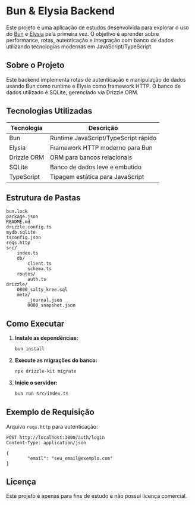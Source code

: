 
# Bun & Elysia Backend

Este projeto é uma aplicação de estudos desenvolvida para explorar o uso do [Bun](https://bun.sh/) e [Elysia](https://elysiajs.com/) pela primeira vez. O objetivo é aprender sobre performance, rotas, autenticação e integração com banco de dados utilizando tecnologias modernas em JavaScript/TypeScript.

## Sobre o Projeto
Este backend implementa rotas de autenticação e manipulação de dados usando Bun como runtime e Elysia como framework HTTP. O banco de dados utilizado é SQLite, gerenciado via Drizzle ORM.

## Tecnologias Utilizadas
| Tecnologia   | Descrição                                 |
|-------------|--------------------------------------------|
| Bun         | Runtime JavaScript/TypeScript rápido       |
| Elysia      | Framework HTTP moderno para Bun            |
| Drizzle ORM | ORM para bancos relacionais                |
| SQLite      | Banco de dados leve e embutido             |
| TypeScript  | Tipagem estática para JavaScript           |

## Estrutura de Pastas
```
bun.lock
package.json
README.md
drizzle.config.ts
mydb.sqlite
tsconfig.json
reqs.http
src/
	index.ts
	db/
		client.ts
		schema.ts
	routes/
		auth.ts
drizzle/
	0000_salty_kree.sql
	meta/
		_journal.json
		0000_snapshot.json
```

## Como Executar

1. **Instale as dependências:**
	 ```bash
	 bun install
	 ```
2. **Execute as migrações do banco:**
	 ```bash
	 npx drizzle-kit migrate
	 ```
3. **Inicie o servidor:**
	 ```bash
	 bun run src/index.ts
	 ```

## Exemplo de Requisição
Arquivo `reqs.http` para autenticação:
```http
POST http://localhost:3000/auth/login
Content-Type: application/json

{
		"email": "seu_email@exemplo.com"
}
```

## Licença
Este projeto é apenas para fins de estudo e não possui licença comercial.